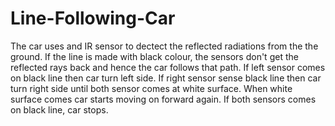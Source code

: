 # Line-Following-Car
The car uses and IR sensor to dectect the reflected radiations from the the ground. If the line is made with black colour, the sensors don't get the reflected rays back and hence the car follows that path. If left sensor comes on black line then car turn left side. If right sensor sense black line then car turn right side until both sensor comes at white surface. When white surface comes car starts moving on forward again. If both sensors comes on black line, car stops.
